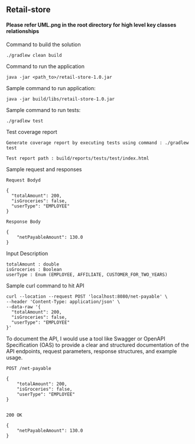 ## Retail-store

#### Please refer UML.png in the root directory for high level key classes relationships

Command to build the solution
```
./gradlew clean build
```

Command to run the application

```
java -jar <path_to>/retail-store-1.0.jar
```

Sample command to run application:

```
java -jar build/libs/retail-store-1.0.jar
```
Sample command to run tests:

```
./gradlew test
```

Test coverage report
```
Generate coverage report by executing tests using command : ./gradlew test

Test report path : build/reports/tests/test/index.html
```


Sample request and responses
```
Request Bodyd

{
  "totalAmount": 200,
  "isGroceries": false,
  "userType": "EMPLOYEE"
}

Response Body

{
    "netPayableAmount": 130.0
}
```

Input Description
```
totalAmount : double
isGroceries : Boolean
userType : Enum (EMPLOYEE, AFFILIATE, CUSTOMER_FOR_TWO_YEARS)
```
Sample curl command to hit API
```
curl --location --request POST 'localhost:8080/net-payable' \
--header 'Content-Type: application/json' \
--data-raw '{
  "totalAmount": 200,
  "isGroceries": false,
  "userType": "EMPLOYEE"
}'
```


To document the API, I would use a tool like Swagger or OpenAPI Specification (OAS) to provide a clear and structured documentation of the API endpoints, request parameters, response structures, and example usage.

```
POST /net-payable

{
    "totalAmount": 200,
    "isGroceries": false,
    "userType": "EMPLOYEE"
}


200 OK

{
    "netPayableAmount": 130.0
}

```
